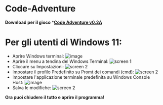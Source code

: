 # Code-Adventure
**Download per il gioco**
***[Code Adventure v0.2A]()**

# Per gli utenti di Windows 11:
- Aprire Windows terminal:
  ![image](https://github.com/albertomostarda/Code-Adventure/assets/167896436/4eab1d2c-3b7d-4830-90a3-dc07bc939939)
- Aprire il menu a tendina del Windows Terminal:
  ![screen 1](https://github.com/albertomostarda/Code-Adventure/assets/167896436/a0502bf2-abb8-4e1b-afc8-8fc28d6c2500)
- Cliccare su Impostazioni:
  ![screen 2](https://github.com/albertomostarda/Code-Adventure/assets/167896436/fd84b959-e8eb-49a6-bf03-a1927c99a5d0)
- Impostare il profilo Predefinito su Promt dei comandi (cmd):
  ![screen 2](https://github.com/albertomostarda/Code-Adventure/assets/167896436/b956e0eb-9f17-4382-b975-392aa89af864)
- Impostare l'applicazione terminale predefinita su Windows Console Host:
    ![image](https://github.com/albertomostarda/Code-Adventure/assets/167896436/a92c3ffb-1d2f-458f-9ce7-1e1343f23b3c)
- Salva le modifiche:
  ![screen 2](https://github.com/albertomostarda/Code-Adventure/assets/167896436/01824a14-9f59-4891-87a2-9087a4523401)

**Ora puoi chiudere il tutto e aprire il programma!**
